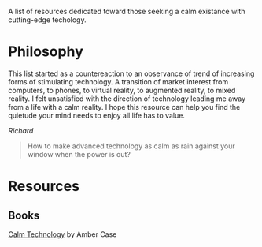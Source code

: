 A list of resources dedicated toward those seeking a calm existance with cutting-edge techology.

# Philosophy

This list started as a countereaction to an observance of trend of increasing forms of stimulating technology.  A transition of market interest from computers, to phones, to virtual reality, to augmented reality, to mixed reality.  I felt unsatisfied with the direction of technology leading me away from a life with a calm reality.  I hope this resource can help you find the quietude your mind needs to enjoy all life has to value. 

*Richard*

> How to make advanced technology as calm as rain against your window when the power is out?

# Resources

## Books

[Calm Technology](https://www.amazon.com/Calm-Technology-Principles-Patterns-Non-Intrusive/dp/1491925884) by Amber Case
